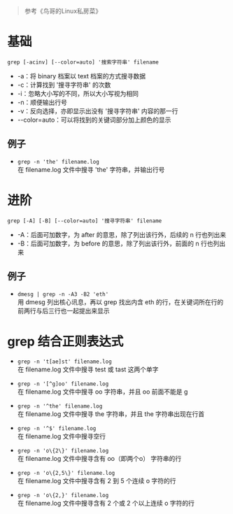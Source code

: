 > 参考《鸟哥的Linux私房菜》

# 基础

`grep [-acinv] [--color=auto] '搜索字符串' filename`

- -a：将 binary 档案以 text 档案的方式搜寻数据
- -c：计算找到 '搜寻字符串' 的次数
- -i：忽略大小写的不同，所以大小写视为相同
- -n：顺便输出行号
- -v：反向选择，亦即显示出没有 '搜寻字符串' 内容的那一行
- --color=auto：可以将找到的关键词部分加上颜色的显示

## 例子

- `grep -n 'the' filename.log`  
  在 filename.log 文件中搜寻 'the' 字符串，并输出行号

# 进阶

`grep [-A] [-B] [--color=auto] '搜寻字符串' filename`

- -A：后面可加数字，为 after 的意思，除了列出该行外，后续的 n 行也列出来
- -B：后面可加数字，为 before 的意思，除了列出该行外，前面的 n 行也列出来

## 例子

- `dmesg | grep -n -A3 -B2 'eth'`  
  用 dmesg 列出核心讯息，再以 grep 找出内含 eth 的行，在关键词所在行的前两行与后三行也一起提出来显示

# grep 结合正则表达式

- `grep -n 't[ae]st' filename.log`  
  在 filename.log 文件中搜寻 test 或 tast 这两个单字

- `grep -n '[^g]oo' filename.log`  
  在 filename.log 文件中搜寻 oo 字符串，并且 oo 前面不能是 g

- `grep -n '^the' filename.log`  
  在 filename.log 文件中搜寻 the 字符串，并且 the 字符串出现在行首

- `grep -n '^$' filename.log`  
  在 filename.log 文件中搜寻空行

- `grep -n 'o\{2\}' filename.log`  
  在 filename.log 文件中搜寻含有 oo（即两个o） 字符串的行

- `grep -n 'o\{2,5\}' filename.log`  
  在 filename.log 文件中搜寻含有 2 到 5 个连续 o 字符的行
  
- `grep -n 'o\{2,}' filename.log`  
  在 filename.log 文件中搜寻含有 2 个或 2 个以上连续 o 字符的行
